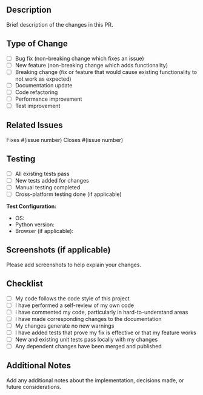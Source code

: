 ## Description

Brief description of the changes in this PR.

## Type of Change

- [ ] Bug fix (non-breaking change which fixes an issue)
- [ ] New feature (non-breaking change which adds functionality)
- [ ] Breaking change (fix or feature that would cause existing functionality to not work as expected)
- [ ] Documentation update
- [ ] Code refactoring
- [ ] Performance improvement
- [ ] Test improvement

## Related Issues

Fixes #(issue number)
Closes #(issue number)

## Testing

- [ ] All existing tests pass
- [ ] New tests added for changes
- [ ] Manual testing completed
- [ ] Cross-platform testing done (if applicable)

**Test Configuration:**
- OS: 
- Python version: 
- Browser (if applicable): 

## Screenshots (if applicable)

Please add screenshots to help explain your changes.

## Checklist

- [ ] My code follows the code style of this project
- [ ] I have performed a self-review of my own code
- [ ] I have commented my code, particularly in hard-to-understand areas
- [ ] I have made corresponding changes to the documentation
- [ ] My changes generate no new warnings
- [ ] I have added tests that prove my fix is effective or that my feature works
- [ ] New and existing unit tests pass locally with my changes
- [ ] Any dependent changes have been merged and published

## Additional Notes

Add any additional notes about the implementation, decisions made, or future considerations.
